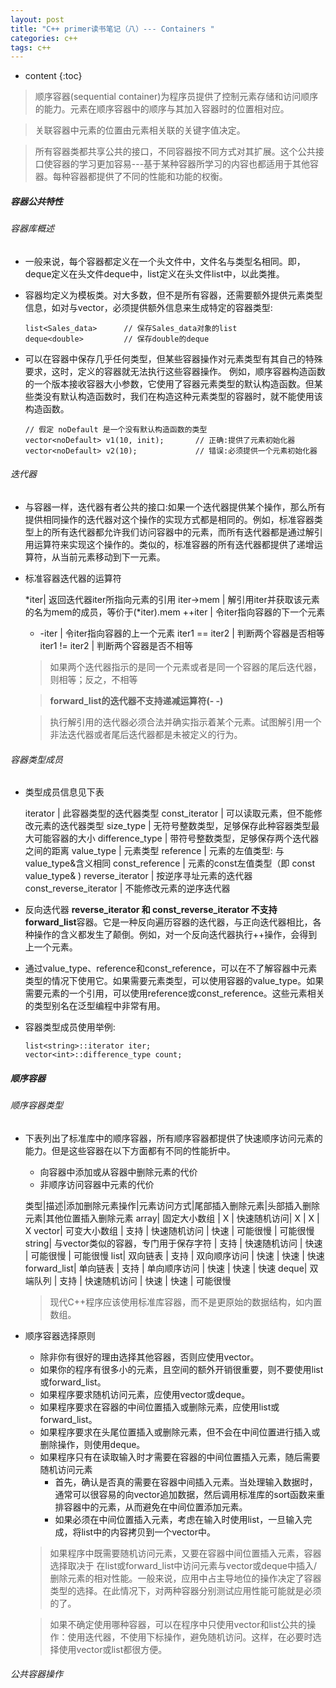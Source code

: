 ```yaml
---
layout: post
title: "C++ primer读书笔记（八）--- Containers "
categories: c++
tags: c++
---
```


* content
{:toc}

> 顺序容器(sequential container)为程序员提供了控制元素存储和访问顺序的能力。元素在顺序容器中的顺序与其加入容器时的位置相对应。

> 关联容器中元素的位置由元素相关联的关键字值决定。

> 所有容器类都共享公共的接口，不同容器按不同方式对其扩展。这个公共接口使容器的学习更加容易---基于某种容器所学习的内容也都适用于其他容器。每种容器都提供了不同的性能和功能的权衡。

##### 容器公共特性

###### 容器库概述

* 一般来说，每个容器都定义在一个头文件中，文件名与类型名相同。即，deque定义在头文件deque中，list定义在头文件list中，以此类推。

* 容器均定义为模板类。对大多数，但不是所有容器，还需要额外提供元素类型信息，如对与vector，必须提供额外信息来生成特定的容器类型:

      list<Sales_data>      // 保存Sales_data对象的list
      deque<double>         // 保存double的deque

* 可以在容器中保存几乎任何类型，但某些容器操作对元素类型有其自己的特殊要求，这时，定义的容器就无法执行这些容器操作。
  例如，顺序容器构造函数的一个版本接收容器大小参数，它使用了容器元素类型的默认构造函数。但某些类没有默认构造函数时，我们在构造这种元素类型的容器时，就不能使用该构造函数。

      // 假定 noDefault 是一个没有默认构造函数的类型
      vector<noDefault> v1(10, init);       // 正确:提供了元素初始化器
      vector<noDefault> v2(10);             // 错误:必须提供一个元素初始化器

###### 迭代器

* 与容器一样，迭代器有者公共的接口:如果一个迭代器提供某个操作，那么所有提供相同操作的迭代器对这个操作的实现方式都是相同的。例如，标准容器类型上的所有迭代器都允许我们访问容器中的元素，而所有迭代器都是通过解引用运算符来实现这个操作的。类似的，标准容器的所有迭代器都提供了递增运算符，从当前元素移动到下一元素。

* 标准容器迭代器的运算符

  *iter| 返回迭代器iter所指向元素的引用
  iter->mem | 解引用iter并获取该元素的名为mem的成员，等价于(*iter).mem
  ++iter | 令iter指向容器的下一个元素
  - -iter | 令iter指向容器的上一个元素
  iter1 == iter2 | 判断两个容器是否相等
  iter1 != iter2 | 判断两个容器是否不相等

  > 如果两个迭代器指示的是同一个元素或者是同一个容器的尾后迭代器，则相等；反之，不相等

  > **forward_list的迭代器不支持递减运算符(- -)**

  > 执行解引用的迭代器必须合法并确实指示着某个元素。试图解引用一个非法迭代器或者尾后迭代器都是未被定义的行为。


###### 容器类型成员

* 类型成员信息见下表

    iterator | 此容器类型的迭代器类型 
    const_iterator | 可以读取元素，但不能修改元素的迭代器类型 
    size_type | 无符号整数类型，足够保存此种容器类型最大可能容器的大小
    difference_type | 带符号整数类型，足够保存两个迭代器之间的距离
    value_type | 元素类型
    reference | 元素的左值类型: 与value_type&含义相同
    const_reference | 元素的const左值类型（即 const value_type& )
    reverse_iterator | 按逆序寻址元素的迭代器
    const_reverse_iterator | 不能修改元素的逆序迭代器

* 反向迭代器 **reverse_iterator 和 const_reverse_iterator 不支持forward_list**容器。它是一种反向遍历容器的迭代器，与正向迭代器相比，各种操作的含义都发生了颠倒。例如，对一个反向迭代器执行++操作，会得到上一个元素。

* 通过value_type、reference和const_reference，可以在不了解容器中元素类型的情况下使用它。如果需要元素类型，可以使用容器的value_type。如果需要元素的一个引用，可以使用reference或const_reference。这些元素相关的类型别名在泛型编程中非常有用。

* 容器类型成员使用举例:

      list<string>::iterator iter;
      vector<int>::difference_type count;



##### 顺序容器

###### 顺序容器类型

* 下表列出了标准库中的顺序容器，所有顺序容器都提供了快速顺序访问元素的能力。但是这些容器在以下方面都有不同的性能折中。
  + 向容器中添加或从容器中删除元素的代价
  + 非顺序访问容器中元素的代价

  类型|描述|添加删除元素操作|元素访问方式|尾部插入删除元素|头部插入删除元素|其他位置插入删除元素
  array| 固定大小数组 | X | 快速随机访问| X | X | X
  vector| 可变大小数组 | 支持 | 快速随机访问 | 快速 | 可能很慢 | 可能很慢 
  string| 与vector类似的容器，专门用于保存字符 | 支持 | 快速随机访问 | 快速 | 可能很慢 | 可能很慢
  list| 双向链表 | 支持 | 双向顺序访问 | 快速 | 快速 | 快速
  forward_list| 单向链表 | 支持 | 单向顺序访问 | 快速 | 快速 | 快速
  deque| 双端队列 | 支持 | 快速随机访问 | 快速 | 快速 | 可能很慢

  > 现代C++程序应该使用标准库容器，而不是更原始的数据结构，如内置数组。

* 顺序容器选择原则
  + 除非你有很好的理由选择其他容器，否则应使用vector。
  + 如果你的程序有很多小的元素，且空间的额外开销很重要，则不要使用list或forward_list。
  + 如果程序要求随机访问元素，应使用vector或deque。
  + 如果程序要求在容器的中间位置插入或删除元素，应使用list或forward_list。
  + 如果程序要求在头尾位置插入或删除元素，但不会在中间位置进行插入或删除操作，则使用deque。
  + 如果程序只有在读取输入时才需要在容器的中间位置插入元素，随后需要随机访问元素
    - 首先，确认是否真的需要在容器中间插入元素。当处理输入数据时，通常可以很容易的向vector追加数据，然后调用标准库的sort函数来重排容器中的元素，从而避免在中间位置添加元素。
    - 如果必须在中间位置插入元素，考虑在输入时使用list，一旦输入完成，将list中的内容拷贝到一个vector中。

  > 如果程序中既需要随机访问元素，又要在容器中间位置插入元素，容器选择取决于 在list或forward_list中访问元素与vector或deque中插入/删除元素的相对性能。一般来说，应用中占主导地位的操作决定了容器类型的选择。在此情况下，对两种容器分别测试应用性能可能就是必须的了。

  > 如果不确定使用哪种容器，可以在程序中只使用vector和list公共的操作：使用迭代器，不使用下标操作，避免随机访问。这样，在必要时选择使用vector或list都很方便。


###### 公共容器操作


